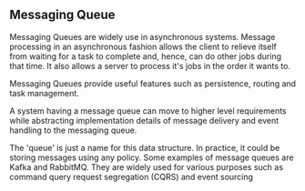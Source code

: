 ## Messaging Queue
Messaging Queues are widely use in asynchronous systems.
Message processing in an asynchronous fashion allows the client to relieve itself from waiting for a task to complete and, hence, can do other jobs during that time. 
It also allows a server to process it's jobs in the order it wants to.

Messaging Queues provide useful features such as persistence, routing and task management.

A system having a message queue can move to higher level requirements while abstracting implementation details of message delivery and event handling to the messaging queue.

The 'queue' is just a name for this data structure. In practice, it could be storing messages using any policy. Some examples of message queues are Kafka and RabbitMQ. They are widely used for various purposes such as command query request segregation (CQRS) and event sourcing
